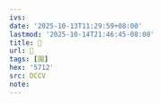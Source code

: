```yaml
---
ivs:
date: '2025-10-13T11:29:59+08:00'
lastmod: '2025-10-14T21:46:45-08:00'
title: 󰣻
url: 󰣻
tags: [園]
hex: '5712'
src: DCCV
note:
---
```

